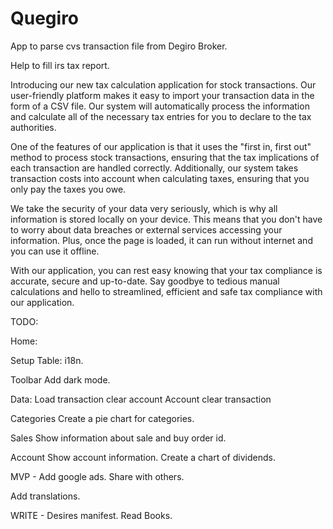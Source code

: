 # Quegiro

App to parse cvs transaction file from Degiro Broker.

Help to fill irs tax report.

Introducing our new tax calculation application for stock transactions. Our user-friendly platform makes it easy to import your transaction data in the form of a CSV file. Our system will automatically process the information and calculate all of the necessary tax entries for you to declare to the tax authorities.

One of the features of our application is that it uses the "first in, first out" method to process stock transactions, ensuring that the tax implications of each transaction are handled correctly. Additionally, our system takes transaction costs into account when calculating taxes, ensuring that you only pay the taxes you owe.

We take the security of your data very seriously, which is why all information is stored locally on your device. This means that you don't have to worry about data breaches or external services accessing your information. Plus, once the page is loaded, it can run without internet and you can use it offline.

With our application, you can rest easy knowing that your tax compliance is accurate, secure and up-to-date. Say goodbye to tedious manual calculations and hello to streamlined, efficient and safe tax compliance with our application.

TODO:

Home:

Setup Table: i18n.

Toolbar Add dark mode.

Data:
Load transaction clear account
Account clear transaction

Categories
Create a pie chart for categories.

Sales
Show information about sale and buy order id.

Account
Show account information.
Create a chart of dividends.

MVP - Add google ads.
Share with others.

Add translations.

WRITE - Desires manifest.
Read Books.
